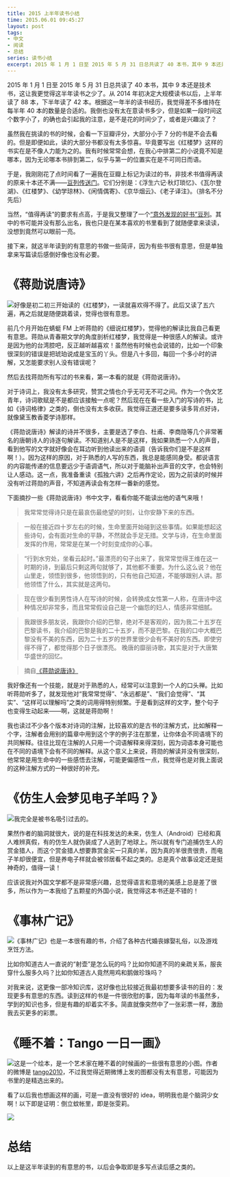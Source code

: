 ```yaml
---
title: 2015 上半年读书小结
time: 2015.06.01 09:45:27
layout: post
tags:
- 中文
- 阅读
- 总结
series: 读书小结
excerpt: 2015 年 1 月 1 日至 2015 年 5 月 31 日总共读了 40 本书，其中 9 本还是技术书，这让我更觉得这半年读书之少了。从 2014 年初决定大规模读书以后，上半年读了 88 本，下半年读了 42 本。根据这一年半的读书经历，我觉得差不多维持在每半年 40 本的数量是合适的。我倒也没有太在意读书多少，但是如果一段时间这个数字小了，的确也会引起我的注意，是不是花的时间少了，或者是兴趣淡了？
---
```


2015 年 1 月 1 日至 2015 年 5 月 31 日总共读了 40 本书，其中 9 本还是技术书，这让我更觉得这半年读书之少了。从 2014 年初决定大规模读书以后，上半年读了 88 本，下半年读了 42 本。根据这一年半的读书经历，我觉得差不多维持在每半年 40 本的数量是合适的。我倒也没有太在意读书多少，但是如果一段时间这个数字小了，的确也会引起我的注意，是不是花的时间少了，或者是兴趣淡了？

虽然我在挑读的书的时候，会看一下豆瓣评分，大部分小于 7 分的书是不会去看的。但是即便如此，读的大部分书都没有太多惊喜。毕竟要写出《红楼梦》这样的书实在是不像人力能为之的。我有时候常常会想，在我心中排第二的小说竟不知是哪本，因为无论哪本书排到第二，似乎与第一的位置实在是不可同日而语。

于是，我刚刚花了点时间看了一遍我在豆瓣上标记为读过的书，非技术书值得再读的原来十本还不满——<a href="http://www.douban.com/doulist/39632745" target="_blank">豆列传送门</a>。它们分别是：《浮生六记·秋灯琐忆》、《瓦尔登湖》、《红楼梦》、《幼学琼林》、《闲情偶寄》、《京华烟云》、《老子译注》。（排名不分先后）

当然，“值得再读”的要求有点高，于是我又整理了一个<a href="http://www.douban.com/doulist/39633646/" target="_blank">“意外发现的好书”豆列</a>。其中的书可能并没有那么出名，我也只是在某本喜欢的书里看到了就随便拿来读读，没想到竟然可以眼前一亮。

接下来，就这半年读到的有意思的书做一些简评，因为有些书很有意思，但是单独拿来写篇读后感倒好像也没有必要。

# 《蒋勋说唐诗》

<a href="http://book.douban.com/subject/10354427/" target="_blank"><img class="book-img" src="{{ site.loadingImg }}" data-src="http://img4.douban.com/mpic/s7039789.jpg" /></a>好像是初二初三开始读的《红楼梦》，一读就喜欢得不得了。此后又读了五六遍，再之后就是随便跳着读，觉得也很有意思。

前几个月开始在蜻蜓 FM 上听蒋勋的《细说红楼梦》，觉得他的解读比我自己看更有意思。蒋勋从青春期文学的角度剖析红楼梦，我觉得是一种很感人的解读。或许是因为他的台湾腔吧，反正越听越喜欢！虽然他有时候也会说错的，比如一个印象很深刻的错误是把琥珀说成是宝玉的丫头。但是八十多回，每回一个多小时的讲解，又怎能要求别人没有错误呢？

然后去找蒋勋所有写过的书来看，第一本看的就是《蒋勋说唐诗》。

对于诗词上，我没有太多研究，赞赏之情也介乎无可无不可之间。作为一个伪文艺青年，诗词歌赋是不是都应该接触一点呢？然后现在在看一些入门的写诗的书，比如《诗词格律》之类的，倒也没有太多收获。我觉得正道还是要多读多背点好诗，就像黛玉教香菱学诗那样。

《蒋勋说唐诗》解读的诗并不很多，主要是选了李白、杜甫、李商隐等几个非常著名的唐朝诗人的诗逐句解读。不知道别人是不是这样，我如果熟悉一个人的声音，看到他写的文字就好像会在耳边听到他读出来的语调（告诉我你们是不是这样啊！）。因为这样的原因，对于熟悉的人写的东西，我总是能感同身受。都说语言的内容能传递的信息要远少于语调语气，所以对于能脑补出声音的文字，也会特别让人感动。这一点，我准备重读《孤独六讲》之后再作定论，因为之前读的时候并没有听过蒋勋的声音，不知道再读会有怎样一番新的感觉。

下面摘抄一些《蒋勋说唐诗》书中文字，看看你能不能读出他的语气来哦！

> 我常常觉得诗只是在最哀伤最绝望的时刻，让你安静下来的东西。

> 一般在接近四十岁左右的时候，生命里面开始碰到这些事情。如果能想起这些诗句，会有面对生命的平静，不然就会手足无措。文学与诗，在生命里面发挥的作用，常常是在某一个时刻变成你的心事。

> “行到水穷处，坐看云起时。”最漂亮的句子出来了，我常常觉得王维在这一时期的诗，到最后只剩这两句就够了，其他都不重要。为什么这么说？他在山里走，领悟到很多，他领悟到的，只有他自己知道，不能够跟别人讲。那他领悟了什么，其实就是这两句。

> 现在很少看到男性诗人在写诗的时候，会转换成女性第一人称，在唐诗中这种情况却非常多，而且常常假设自己是一个幽怨的妇人，情感非常细腻。

> 我跟很多朋友说，我跟你介绍的巴黎，绝对不是客观的，因为我二十五岁在巴黎读书，我介绍的巴黎是我的二十五岁，而不是巴黎。在我的口中大概巴黎没有不美的东西，因为二十五岁的世界里很少会有不美好的东西。即使穷得不得了，都觉得那个日子很漂亮。 晚唐的靡丽诗歌，其实是对于大唐繁华盛世的回忆。

> 摘自<a href="http://book.douban.com/subject/10354427/" target="_blank">《蒋勋说唐诗》</a>

我好像还有一个技能，就是对于熟悉的人，经常可以注意到一个人的口头禅。比如听蒋勋听多了，就发现他对“我常常觉得”、“永远都是”、“我们会觉得”、“其实”、“这样可以理解吗”之类的词用得特别频繁。于是看到这样的文字，整个句子也变得生动起来——啊，这就是蒋勋啊！

我也读过不少各个版本对诗词的注解，比较喜欢的是古书的注解方式，比如解释一个字，注解者会用别的篇章中用到这个字的例子注在那里，让你体会不同语境下的共同解释。往往比现在注解的人只用一个词语解释来得深刻，因为词语本身可能也在不同的语境下会有不同的解释。从这个意义上来说，蒋勋的解读并没有很深刻，他常常是用生命中的一些感悟去注解，可能更偏感性一点，我觉得也是对我上面说的这种注解方式的一种很好的补充。

# 《仿生人会梦见电子羊吗？》

<a href="http://book.douban.com/subject/24715686/" target="_blank"><img class="book-img" src="{{ site.loadingImg }}" data-src="http://img3.douban.com/mpic/s26858994.jpg" /></a>我完全是被书名吸引过去的。

果然作者的脑洞就很大，说的是在科技发达的未来，仿生人（Android）已经和真人难辨真假，有的仿生人就伪装成了人逃到了地球上。所以就有专门追捕仿生人的赏金猎人，而这个赏金猎人想要靠赏金买一只真的羊，因为真的羊很贵很贵，而电子羊却很便宜，但是养电子样就会被邻居看不起之类的。总是真个故事设定还是挺神奇的，值得一读！

应该说我对外国文学都不是非常感兴趣，总觉得语言和意境的美感上总是差了很多，所以作为一本我给了五颗星的外国小说，我觉得这本书还是不错的！

# 《事林广记》

<a href="http://book.douban.com/subject/6423973/" target="_blank"><img class="book-img" src="{{ site.loadingImg }}" data-src="http://img4.douban.com/mpic/s6391678.jpg" /></a>《事林广记》也是一本很有趣的书，介绍了各种古代婚丧嫁娶礼俗，以及游戏烹饪方法。

比如你知道古人一直说的“射壶”是怎么玩的吗？比如你知道不同的亲疏关系，服丧穿什么服多久吗？比如你知道古人竟然用鸡和鹅做珍珠吗？

对我来说，这更像一部冷知识库，这好像也比较接近我最初想要多读书的目的：发现更多有意思的东西。读到这样的书是一件很欣慰的事，因为每年读的书虽然多，学到的知识也多，但是有趣的却着实不多。简直就像突然中了一张彩票一样，激励我去买更多的彩票。

# 《睡不着：Tango 一日一画》

<a href="http://book.douban.com/subject/25775445/" target="_blank"><img class="book-img" src="{{ site.loadingImg }}" data-src="http://img3.douban.com/mpic/s27146411.jpg" /></a>这是一个绘本，是一个艺术家在睡不着的时候画的一些很有意思的小图。作者的微博是 <a href="http://weibo.com/tangocartoon" target="_blank">tango2010</a>，不过我觉得近期微博上发的图都没有太有意思，可能因为书里的是精选出来的。

看了以后我也想画这样的画，可是一直没有很好的 idea，明明我也是个脑洞少女啊！以下即是证明：倒立蚊帐里，即是张雯莉。

<img class="single-img" src="{{ site.loadingImg }}" data-src="{{ site.url }}/img/post/2015-06-01-reading-report-1.jpg" />

# 总结

以上是这半年读到的有意思的书，以后会争取即是多写点读后感之类的。
